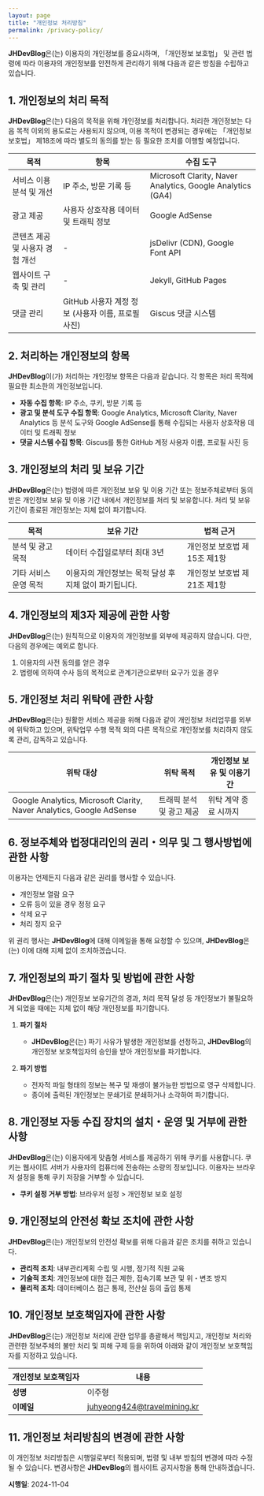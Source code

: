 ```yaml
---
layout: page
title: "개인정보 처리방침"
permalink: /privacy-policy/
---
```

**JHDevBlog**은(는) 이용자의 개인정보를 중요시하며, 「개인정보 보호법」 및 관련 법령에 따라 이용자의 개인정보를 안전하게 관리하기 위해 다음과 같은 방침을 수립하고 있습니다.

## 1. 개인정보의 처리 목적
**JHDevBlog**은(는) 다음의 목적을 위해 개인정보를 처리합니다. 처리한 개인정보는 다음 목적 이외의 용도로는 사용되지 않으며, 이용 목적이 변경되는 경우에는 「개인정보 보호법」 제18조에 따라 별도의 동의를 받는 등 필요한 조치를 이행할 예정입니다.

| 목적                | 항목                          | 수집 도구                                   |
|-------------------|-----------------------------|---------------------------------------------|
| 서비스 이용 분석 및 개선 | IP 주소, 방문 기록 등           | Microsoft Clarity, Naver Analytics, Google Analytics (GA4) |
| 광고 제공           | 사용자 상호작용 데이터 및 트래픽 정보 | Google AdSense                             |
| 콘텐츠 제공 및 사용자 경험 개선 | -                               | jsDelivr (CDN), Google Font API            |
| 웹사이트 구축 및 관리   | -                               | Jekyll, GitHub Pages                       |
| 댓글 관리 | GitHub 사용자 계정 정보 (사용자 이름, 프로필 사진) | Giscus 댓글 시스템 |

## 2. 처리하는 개인정보의 항목
**JHDevBlog**이(가) 처리하는 개인정보 항목은 다음과 같습니다. 각 항목은 처리 목적에 필요한 최소한의 개인정보입니다.

- **자동 수집 항목**: IP 주소, 쿠키, 방문 기록 등
- **광고 및 분석 도구 수집 항목**: Google Analytics, Microsoft Clarity, Naver Analytics 등 분석 도구와 Google AdSense를 통해 수집되는 사용자 상호작용 데이터 및 트래픽 정보
- **댓글 시스템 수집 항목**: Giscus를 통한 GitHub 계정 사용자 이름, 프로필 사진 등

## 3. 개인정보의 처리 및 보유 기간
**JHDevBlog**은(는) 법령에 따른 개인정보 보유 및 이용 기간 또는 정보주체로부터 동의 받은 개인정보 보유 및 이용 기간 내에서 개인정보를 처리 및 보유합니다. 처리 및 보유 기간이 종료된 개인정보는 지체 없이 파기합니다.

| 목적                | 보유 기간                                     | 법적 근거                                    |
|-------------------|---------------------------------------------|---------------------------------------------|
| 분석 및 광고 목적      | 데이터 수집일로부터 최대 3년                          | 개인정보 보호법 제15조 제1항 |
| 기타 서비스 운영 목적   | 이용자의 개인정보는 목적 달성 후 지체 없이 파기됩니다.     | 개인정보 보호법 제21조 제1항 |

## 4. 개인정보의 제3자 제공에 관한 사항
**JHDevBlog**은(는) 원칙적으로 이용자의 개인정보를 외부에 제공하지 않습니다. 다만, 다음의 경우에는 예외로 합니다.

1. 이용자의 사전 동의를 얻은 경우
2. 법령에 의하여 수사 등의 목적으로 관계기관으로부터 요구가 있을 경우

## 5. 개인정보 처리 위탁에 관한 사항
**JHDevBlog**은(는) 원활한 서비스 제공을 위해 다음과 같이 개인정보 처리업무를 외부에 위탁하고 있으며, 위탁업무 수행 목적 외의 다른 목적으로 개인정보를 처리하지 않도록 관리, 감독하고 있습니다.

| 위탁 대상                       | 위탁 목적                | 개인정보 보유 및 이용기간                      |
|--------------------------------|-------------------------|---------------------------------------------|
| Google Analytics, Microsoft Clarity, Naver Analytics, Google AdSense | 트래픽 분석 및 광고 제공 | 위탁 계약 종료 시까지 |

## 6. 정보주체와 법정대리인의 권리・의무 및 그 행사방법에 관한 사항
이용자는 언제든지 다음과 같은 권리를 행사할 수 있습니다.
- 개인정보 열람 요구
- 오류 등이 있을 경우 정정 요구
- 삭제 요구
- 처리 정지 요구

위 권리 행사는 **JHDevBlog**에 대해 이메일을 통해 요청할 수 있으며, **JHDevBlog**은(는) 이에 대해 지체 없이 조치하겠습니다.

## 7. 개인정보의 파기 절차 및 방법에 관한 사항
**JHDevBlog**은(는) 개인정보 보유기간의 경과, 처리 목적 달성 등 개인정보가 불필요하게 되었을 때에는 지체 없이 해당 개인정보를 파기합니다.

1. **파기 절차**  
   - **JHDevBlog**은(는) 파기 사유가 발생한 개인정보를 선정하고, **JHDevBlog**의 개인정보 보호책임자의 승인을 받아 개인정보를 파기합니다.

2. **파기 방법**  
   - 전자적 파일 형태의 정보는 복구 및 재생이 불가능한 방법으로 영구 삭제합니다.
   - 종이에 출력된 개인정보는 분쇄기로 분쇄하거나 소각하여 파기합니다.

## 8. 개인정보 자동 수집 장치의 설치・운영 및 거부에 관한 사항
**JHDevBlog**은(는) 이용자에게 맞춤형 서비스를 제공하기 위해 쿠키를 사용합니다. 쿠키는 웹사이트 서버가 사용자의 컴퓨터에 전송하는 소량의 정보입니다. 이용자는 브라우저 설정을 통해 쿠키 저장을 거부할 수 있습니다.

- **쿠키 설정 거부 방법**: 브라우저 설정 > 개인정보 보호 설정

## 9. 개인정보의 안전성 확보 조치에 관한 사항
**JHDevBlog**은(는) 개인정보의 안전성 확보를 위해 다음과 같은 조치를 취하고 있습니다.
- **관리적 조치**: 내부관리계획 수립 및 시행, 정기적 직원 교육
- **기술적 조치**: 개인정보에 대한 접근 제한, 접속기록 보관 및 위・변조 방지
- **물리적 조치**: 데이터베이스 접근 통제, 전산실 등의 출입 통제

## 10. 개인정보 보호책임자에 관한 사항
**JHDevBlog**은(는) 개인정보 처리에 관한 업무를 총괄해서 책임지고, 개인정보 처리와 관련한 정보주체의 불만 처리 및 피해 구제 등을 위하여 아래와 같이 개인정보 보호책임자를 지정하고 있습니다.

| 개인정보 보호책임자         | 내용                          |
|---------------------------|-----------------------------|
| **성명**                  | 이주형                       |
| **이메일**                | juhyeong424@travelmining.kr |

## 11. 개인정보 처리방침의 변경에 관한 사항
이 개인정보 처리방침은 시행일로부터 적용되며, 법령 및 내부 방침의 변경에 따라 수정될 수 있습니다. 변경사항은 **JHDevBlog**의 웹사이트 공지사항을 통해 안내하겠습니다.

**시행일**: 2024-11-04

